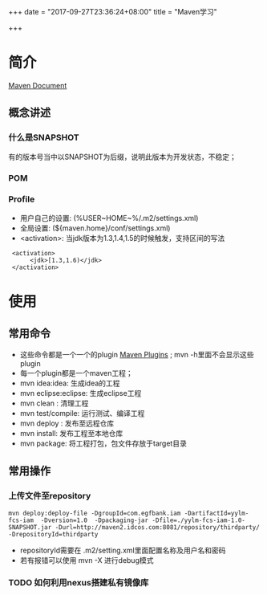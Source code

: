 +++
date = "2017-09-27T23:36:24+08:00"
title = "Maven学习"

+++

简介
====

[Maven Document](http://maven.apache.org/guides/index.html)

概念讲述
--------

### 什么是SNAPSHOT

有的版本号当中以SNAPSHOT为后缀，说明此版本为开发状态，不稳定；

### POM

### Profile

-   用户自己的设置: (%USER~HOME~%/.m2/settings.xml)
-   全局设置: (\${maven.home}/conf/settings.xml)
-   &lt;activation&gt;: 当jdk版本为1.3,1.4,1.5的时候触发，支持区间的写法

``` {.xml}
 <activation>
      <jdk>[1.3,1.6)</jdk>
 </activation>
```

使用
====

常用命令
--------

-   这些命令都是一个一个的plugin [Maven
    Plugins](http://maven.apache.org/plugins/index.html) ; mvn
    -h里面不会显示这些plugin
-   每一个plugin都是一个maven工程；
-   mvn idea:idea: 生成idea的工程
-   mvn eclipse:eclipse: 生成eclipse工程
-   mvn clean : 清理工程
-   mvn test/compile: 运行测试、编译工程
-   mvn deploy : 发布至远程仓库
-   mvn install: 发布工程至本地仓库
-   mvn package: 将工程打包，包文件存放于target目录

常用操作
--------

### 上传文件至repository

``` {.shell}
mvn deploy:deploy-file -DgroupId=com.egfbank.iam -DartifactId=yylm-fcs-iam  -Dversion=1.0  -Dpackaging-jar -Dfile=./yylm-fcs-iam-1.0-SNAPSHOT.jar -Durl=http://maven2.idcos.com:8081/repository/thirdparty/ -DrepositoryId=thirdparty
```

-   repositoryId需要在 .m2/setting.xml里面配置名称及用户名和密码
-   若有报错可以使用 mvn -X 进行debug模式

### TODO 如何利用nexus搭建私有镜像库
